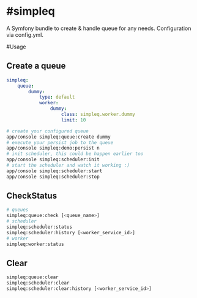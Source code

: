 #simpleq
=======

A Symfony bundle to create & handle queue for any needs. Configuration via config.yml.

#Usage

## Create a queue

```yml 
simpleq:
    queue:
        dummy:
	        type: default
	        worker:
	            dummy:
		            class: simpleq.worker.dummy
		            limit: 10
```


```sh
# create your configured queue
app/console simpleq:queue:create dummy
# execute your persist job to the queue
app/console simpleq:demo:persist n
# init scheduler, this could be happen earlier too
app/console simpleq:scheduler:init
# start the scheduler and watch it working :)
app/console simpleq:scheduler:start
app/console simpleq:scheduler:stop

```

## CheckStatus

```sh
# queues
simpleq:queue:check [<queue_name>]
# scheduler
simpleq:scheduler:status
simpleq:scheduler:history [<worker_service_id>]
# worker
simpleq:worker:status  
```

## Clear

```sh
simpleq:queue:clear 
simpleq:scheduler:clear              
simpleq:scheduler:clear:history [<worker_service_id>]
```